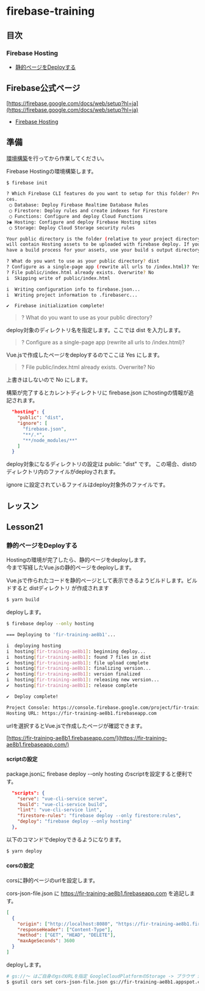 # firebase-training

## 目次
### Firebase Hosting
- [静的ページをDeployする](#Lesson21)


## Firebase公式ページ
[https://firebase.google.com/docs/web/setup?hl=ja](https://firebase.google.com/docs/web/setup?hl=ja)

- [Firebase Hosting](https://firebase.google.com/docs/hosting?hl=ja)

## 準備
[環境構築](./README_1.md#環境構築)を行ってから作業してください。

Firebase Hostingの環境構築します。<br>

```sh
$ firebase init

? Which Firebase CLI features do you want to setup for this folder? Press Space to select features, then Enter to confirm your choi
ces. 
 ◯ Database: Deploy Firebase Realtime Database Rules
 ◯ Firestore: Deploy rules and create indexes for Firestore
 ◯ Functions: Configure and deploy Cloud Functions
❯◉ Hosting: Configure and deploy Firebase Hosting sites
 ◯ Storage: Deploy Cloud Storage security rules

Your public directory is the folder (relative to your project directory) that
will contain Hosting assets to be uploaded with firebase deploy. If you
have a build process for your assets, use your build s output directory.

? What do you want to use as your public directory? dist
? Configure as a single-page app (rewrite all urls to /index.html)? Yes
? File public/index.html already exists. Overwrite? No
i  Skipping write of public/index.html

i  Writing configuration info to firebase.json...
i  Writing project information to .firebaserc...

✔  Firebase initialization complete!
```

>? What do you want to use as your public directory?

deploy対象のディレクトリ名を指定します。ここでは dist を入力します。

> ? Configure as a single-page app (rewrite all urls to /index.html)?

Vue.jsで作成したページをdeployするのでここは Yes にします。

> ? File public/index.html already exists. Overwrite? No

上書きはしないので No にします。



構築が完了するとカレントディレクトリに firebase.json にhostingの情報が追記されます。

```json
  "hosting": {
    "public": "dist",
    "ignore": [
      "firebase.json",
      "**/.*",
      "**/node_modules/**"
    ]
  }
```

deploy対象になるディレクトリの設定は public: "dist" です。 この場合、distのディレクトリ内のファイルがdeployされます。

ignore に設定されているファイルはdeploy対象外のファイルです。

## レッスン
## Lesson21
### 静的ページをDeployする

Hostingの環境が完了したら、静的ページをdeployします。<br>
今まで写経したVue.jsの静的ページをdeployします。

Vue.jsで作られたコードを静的ページとして表示できるようビルドします。ビルドすると distディレクトリ が作成されます

```sh
$ yarn build
```

deployします。

```sh
$ firebase deploy --only hosting

=== Deploying to 'fir-training-ae8b1'...

i  deploying hosting
i  hosting[fir-training-ae8b1]: beginning deploy...
i  hosting[fir-training-ae8b1]: found 7 files in dist
✔  hosting[fir-training-ae8b1]: file upload complete
i  hosting[fir-training-ae8b1]: finalizing version...
✔  hosting[fir-training-ae8b1]: version finalized
i  hosting[fir-training-ae8b1]: releasing new version...
✔  hosting[fir-training-ae8b1]: release complete

✔  Deploy complete!

Project Console: https://console.firebase.google.com/project/fir-training-ae8b1/overview
Hosting URL: https://fir-training-ae8b1.firebaseapp.com
```

urlを選択するとVue.jsで作成したページが確認できます。

[https://fir-training-ae8b1.firebaseapp.com/](https://fir-training-ae8b1.firebaseapp.com/)


#### scriptの設定

package.jsonに firebase deploy --only hosting のscriptを設定すると便利です。

```json
  "scripts": {
    "serve": "vue-cli-service serve",
    "build": "vue-cli-service build",
    "lint": "vue-cli-service lint",
    "firestore-rules": "firebase deploy --only firestore:rules",
    "deploy": "firebase deploy --only hosting"
  },
```

以下のコマンドでdeployできるようになります。

```sh
$ yarn deploy
```


#### corsの設定

corsに静的ページのurlを設定します。

cors-json-file.json に https://fir-training-ae8b1.firebaseapp.com を追記します。


```json
[
  {
    "origin": ["http://localhost:8080", "https://fir-training-ae8b1.firebaseapp.com"],
    "responseHeader": ["Content-Type"],
    "method": ["GET", "HEAD", "DELETE"],
    "maxAgeSeconds": 3600
  }
]
```

deployします。


```bash
# gs://〜 はご自身のgsのURLを指定 GoogleCloudPlatformのStorage -> ブラウザ から確認できます。
$ gsutil cors set cors-json-file.json gs://fir-training-ae8b1.appspot.com
```


